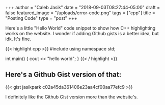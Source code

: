 +++
author = "Caleb Jasik"
date = "2018-09-03T08:27:44-05:00"
draft = false
featured_image = "/uploads/error-code.png"
tags = ["cpp"]
title = "Posting Code"
type = "post"
+++

Here's a little "Hello World" code snippet to show how C++ highlighting works on the website. I wonder if adding Github gists is a better idea, but idk. It's fine.

{{< highlight cpp >}}
#include <iostream>
using namespace std;

int main() {
  cout << "hello world";
}
{{< / highlight >}}

## Here's a Github Gist version of that:

{{< gist jasikpark c02a45da361406e23aa4cf00aa77efc9 >}}

I definitely like the Github Gist version more than the website's.
